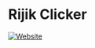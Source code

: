 # Rijik Clicker

[![Website](https://img.shields.io/website?url=https%3A%2F%2Frijik-clicker.vercel.app)](https%3A%2F%2Frijik-clicker.vercel.app)
